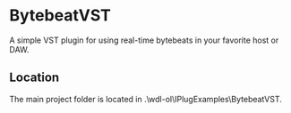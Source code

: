 # BytebeatVST
A simple VST plugin for using real-time bytebeats in your favorite host or DAW.

## Location
The main project folder is located in .\wdl-ol\IPlugExamples\BytebeatVST.